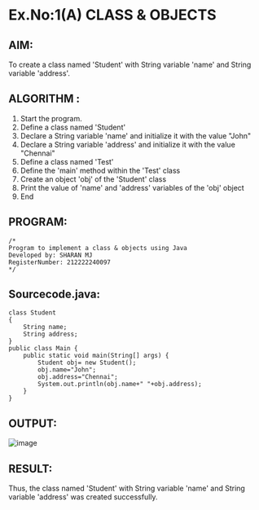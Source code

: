 # Ex.No:1(A) CLASS & OBJECTS

## AIM:
To create a class named 'Student' with String variable 'name' and String variable 'address'.

## ALGORITHM :
1.	Start the program.
2.	Define a class named 'Student'
3.	Declare a String variable 'name' and initialize it with the value "John"
4.	Declare a String variable 'address' and initialize it with the value "Chennai"
5.	Define a class named 'Test'
6.	Define the 'main' method within the 'Test' class
7.	Create an object 'obj' of the 'Student' class
8.	Print the value of 'name' and 'address' variables of the 'obj' object
9.	End

## PROGRAM:
 ```
/*
Program to implement a class & objects using Java
Developed by: SHARAN MJ
RegisterNumber: 212222240097
*/
```

## Sourcecode.java:
```
class Student
{
    String name;
    String address;
}
public class Main {
    public static void main(String[] args) {
        Student obj= new Student();        
        obj.name="John";
        obj.address="Chennai";
        System.out.println(obj.name+" "+obj.address);
    }
}
```

## OUTPUT:

![image](https://github.com/user-attachments/assets/09298285-9088-4710-a523-a8f04a927e38)

## RESULT:
Thus, the class named 'Student' with String variable 'name' and String variable 'address' was created successfully.
